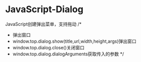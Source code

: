 # JavaScript-Dialog
JavaScript创建弹出菜单，支持拖动
/*
 * 弹出窗口
 * window.top.dialog.show(title,url,width,height,args)弹出窗口
 * window.top.dialog.close()关闭窗口
 * window.top.dialog.dialogArguments获取传入的参数
 */
